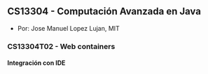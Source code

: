 ## CS13304 - Computación Avanzada en Java
- Por: Jose Manuel Lopez Lujan, MIT

### CS13304T02 - Web containers
 
#### Integración con IDE 
 
